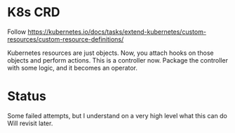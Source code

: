 # K8s CRD
Follow https://kubernetes.io/docs/tasks/extend-kubernetes/custom-resources/custom-resource-definitions/

Kubernetes resources are just objects. Now, you attach hooks on those objects and perform actions.
This is a controller now.
Package the controller with some logic, and it becomes an operator.

# Status
Some failed attempts, but I understand on a very high level what this can do
Will revisit later.



